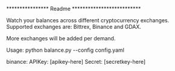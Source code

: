 **************** Readme **************************

Watch your balances across different cryptocurrency exchanges. Supported exchanges are: Bittrex, Binance and GDAX.

More exchanges will be added per demand.

Usage: python balance.py --config config.yaml


binance:
  APIKey: [apikey-here]
  Secret: [secretkey-here]
